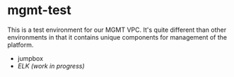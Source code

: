 # mgmt-test

This is a test environment for our MGMT VPC. It's quite different than other
environments in that it contains unique components for management of the
platform.

- jumpbox
- _ELK (work in progress)_
